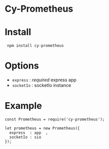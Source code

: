 Cy-Prometheus
==============

# Install

```
 npm install cy-prometheus
```

# Options
* `express` : *required* express app
* `socketIo`	: socketIo instance

# Example
```
const Prometheus = require('cy-prometheus');

let prometheus = new Prometheus({
  express  : app  ,
  socketIo : sio
});
```
